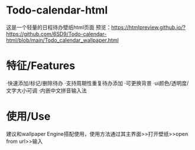 # Todo-calendar-html
这是一个轻量的日程待办壁纸html页面
预览：https://htmlpreview.github.io/?https://github.com/6SD9/Todo-calendar-html/blob/main/Todo_calendar_wallpaper.html

# 特征/Features
·快速添加/标记/删除待办
·支持周期性重复待办添加
·可更换背景
·ui颜色/透明度/文字大小可调
·内嵌中文拼音输入法

# 使用/Use

建议和wallpaper Engine搭配使用，使用方法通过其主界面>>打开壁纸>>open from url>>输入
